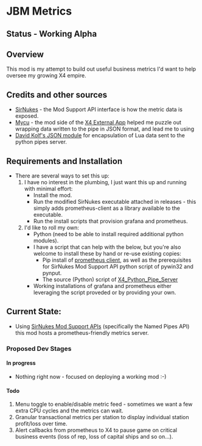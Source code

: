 # JBM Metrics

## Status - Working Alpha

## Overview
This mod is my attempt to build out useful business metrics I'd want to help oversee my growing X4 empire. 

## Credits and other sources
* [SirNukes](https://github.com/bvbohnen) - the Mod Support API interface is how the metric data is exposed.
* [Mycu](https://github.com/mycumycu) - the mod side of the [X4 External App](https://github.com/mycumycu/X4-External-App) helped me puzzle out wrapping data written to the pipe in JSON format, and lead me to using 
* [David Kolf's JSON module](http://dkolf.de/src/dkjson-lua.fsl) for encapsulation of Lua data sent to the python pipes server.

## Requirements and Installation
* There are several ways to set this up:
    1. I have no interest in the plumbing, I just want this up and running with minimal effort:
        * Install the mod. 
        * Run the modified SirNukes executable attached in releases - this simply adds prometheus-client as a library available to the executable. 
        * Run the install scripts that provision grafana and prometheus.
    2. I'd like to roll my own:
        * Python (need to be able to install required additional python modules).
        * I have a script that can help with the below, but you're also welcome to install these by hand or re-use existing copies: 
            * Pip install of [prometheus client](https://pypi.org/project/prometheus-client/), as well as the prerequisites for SirNukes Mod Support API python script of pywin32 and pynput.
            * The source (Python) script of [X4_Python_Pipe_Server](https://github.com/bvbohnen/x4-projects/tree/master/X4_Python_Pipe_Server)
        * Working installations of grafana and prometheus either leveraging the script proveded or by providing your own. 

## Current State:
* Using [SirNukes Mod Support APIs](https://github.com/bvbohnen/x4-projects/tree/master/extensions/sn_mod_support_apis) (specifically the Named Pipes API) this mod hosts a prometheus-friendly metrics server. 

### Proposed Dev Stages
#### In progress
* Nothing right now - focused on deploying a working mod :-)

#### Todo
1. Menu toggle to enable/disable metric feed - sometimes we want a few extra CPU cycles and the metrics can wait. 
2. Granular transactional metrics per station to display individual station profit/loss over time. 
3. Alert callbacks from prometheus to X4 to pause game on critical business events (loss of rep, loss of capital ships and so on...). 



